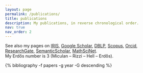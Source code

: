 ```yaml
---
layout: page
permalink: /publications/
title: publications
description: My publications, in reverse chronological order.
nav: true
nav_order: 2
---
```

<!-- _pages/publications.md -->
See also my pages on
[IRIS](https://air.uniud.it/cris/rp/rp00250),
[Google Scholar](https://scholar.google.com/citations?user=bPAplNgAAAAJ), 
[DBLP](https://dblp.uni-trier.de/pid/m/MarinoMiculan.html),
[Scopus](https://www.scopus.com/authid/detail.uri?authorId=6602346936),
[Orcid](https://orcid.org/0000-0003-0755-3444),
[ResearchGate](https://www.researchgate.net/profile/Marino-Miculan),
[SemanticScholar](https://www.semanticscholar.org/author/Marino-Miculan/1755352),
[MathSciNet](https://mathscinet.ams.org/mathscinet/MRAuthorID/352119).<br/>
My Erdős number is 3 (Miculan – Rizzi – Hell – Erdős).

<div class="publications">
{% bibliography -f papers -g year -G descending %}
</div>
